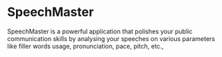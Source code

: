 # SpeechMaster
SpeechMaster is a powerful application that polishes your public communication skills by analysing your speeches on various parameters like filler words usage, pronunciation, pace, pitch, etc., 
